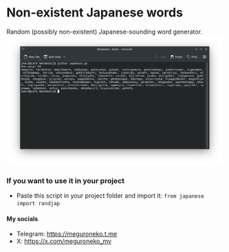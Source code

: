 # Non-existent Japanese words
Random (possibly non-existent) Japanese-sounding word generator.
![non-existent japanese words generation](https://github.com/maidcode/non-existent-Japanese-words/blob/stable/preview.png?raw=true)
### If you want to use it in your project
- Paste this script in your project folder and import it:
```from japanese import randjap```

#### My socials
- Telegram: https://meguroneko.t.me
- X: https://x.com/meguroneko_mv
